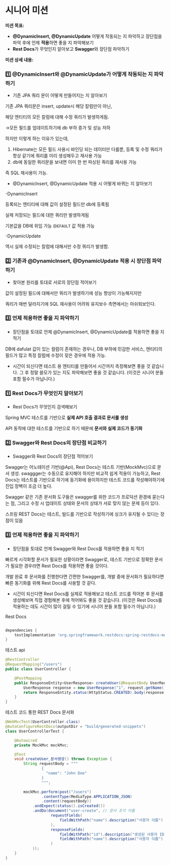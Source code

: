 # 시니어 미션

**미션 목표:**

- **@DynamicInsert, @DynamicUpdate** 어떻게 작동되는 지 파악하고 장단점을 파악 후에 언제 **적용**하면 좋을 지 파악해보기
- **Rest Docs**가 무엇인지 알아보고 **Swagger**와 장단점 파악하기

**미션 상세 내용:**

### 1️⃣ @DynamicInsert와 @DynamicUpdate가 어떻게 작동되는 지 파악하기

- 기존 JPA 쿼리 문이 어떻게 만들어지는 지 알아보기

기존 JPA 쿼리문은 insert, update시 해당 칼럼만이 아닌, 

해당 엔티티의 모든 칼럼에 대해 수정 쿼리가 발생하게됨.

→모든 필드를 업데이트하기에 db 부하 증가 및 성능 저하

하지만 이렇게 하는 이유가 있는데, 

1. Hibernate는 모든 필드 사용시 바인딩 되는 데이터만 다를뿐, 등록 및 수정 쿼리가 항상 같기에 쿼리를 미리 생성해두고 재사용 가능
2. db에 동일한 쿼리문을 보내면 이미 한 번 파싱된 쿼리를 재사용 가능

즉 SQL 재사용이 가능.

- @DynamicInsert, @DynamicUpdate 적용 시 어떻게 바뀌는 지 알아보기

-DynamicInsert

등록되는 엔티티에 대해 값이 설정된 필드만 db에 등록됨

실제 저장되는 필드에 대한 쿼리만 발생하게됨

기본값을 DB에 위임 가능 (`DEFAULT` 값 적용 가능

-DynamicUpdate

역시 실제 수정되는 칼럼에 대해서만 수정 쿼리가 발생함.

### 2️⃣ 기존과 @DynamicInsert, @DynamicUpdate 적용 시 장단점 파악하기

- 찾아본 원리를 토대로 서로의 장단점 적어보기

값이 설정된 필드에 대해서만 쿼리가 발생하기에 성능 향상이 가능해지지만

쿼리가 매번 달라지기에 SQL 재사용이 어려워 유지보수 측면에서는 아쉬워보인다.

### 3️⃣ 언제 적용하면 좋을 지 파악하기

- 장단점을 토대로 언제 @DynamicInsert, @DynamicUpdate를 적용하면 좋을 지 적기

DB에 dafulat 값이 있는 컬럼이 존재하는 경우나, DB 부하에 민감한 서비스, 엔티티의 필드가 많고 특정 칼럼에 수정이 잦은 경우에 적용 가능.

- 시간이 되신다면 테스트 용 엔티티를 만들어서 시간까지 측정해보면 좋을 것 같습니다. 그 후 정말 쓸모가 있는 지도 파악해보면 좋을 것 같습니다. (이것은 시니어 분들 포함 필수가 아닙니다.)

### 1️⃣ Rest Docs가 무엇인지 알아보기

- Rest Docs가  무엇인지 검색해보기

Spring MVC 테스트를 기반으로 **실제 API 호출 결과로 문서를 생성**

API 동작에 대한 테스트를 기반으로 하기 때문에 **문서와 실제 코드가 동기화**

### 2️⃣ Swagger와 Rest Docs의 장단점 비교하기

- Swagger와 Rest Docs의 장단점 적어보기

Swagger는 어노테이션 기반(@Api), Rest Docs는 테스트 기반(MockMvc)으로 문서 생성. swaggger는 수동으로 유지해야 하지만 비교적 쉽게 적용이 가능하고, Rest Docs는 테스트를 기반으로 하기에 동기화에 용이하지만 테스트 코드를 작성해야하기에 진입 장벽이 조금 더 높다.

Swagger 같은 기존 문서화 도구들은 swagger를 위한 코드가 프로덕션 환경에 묻는다는 점, 그리고 수정 시 업데이트 상태와 문서의 상태가 서로 맞지 않는 문제 등이 있다. 

스프링 REST Docs는 테스트, 빌드를 기반으로 작성하기에 싱크가 유지될 수 있다는 장점이 있음

### 3️⃣ 언제 적용하면 좋을 지 파악하기

- 장단점을 토대로 언제 Swagger와 Rest Docs를 적용하면 좋을 지 적기

빠르게 시각화할 문서가 필요한 상황이라면 Swagger로, 테스트 기반으로 정확한 문서가 필요한 경우라면 Rest Docs를 적용하면 좋을 것이다.

개발 완료 후 문서화를 진행한다면 간편한 Swagger를, 개발 중에 문서화가 필요하다면 빠른 동기화를 위해 Rest Docs를 사용할 것 같다.

- 시간이 되신다면 Rest Docs를 실제로 적용해보고 테스트 코드를 적어본 후 문서를 생성해보며 직접 경험해본 후에 적어봐도 좋을 것 같습니다. (이것은 Rest Docs를 적용하는 데도 시간이 많이 걸릴 수 있기에 시니어 분들 포함 필수가 아닙니다.)

Rest Docs

```groovy

dependencies {
    testImplementation 'org.springframework.restdocs:spring-restdocs-mockmvc'
}
```

테스트 api

```java
@RestController
@RequestMapping("/users")
public class UserController {

    @PostMapping
    public ResponseEntity<UserResponse> createUser(@RequestBody UserRequest request) {
        UserResponse response = new UserResponse("1", request.getName());
        return ResponseEntity.status(HttpStatus.CREATED).body(response);
    }
}

```

테스트 코드 통한 REST Docs 문서화

```java
@WebMvcTest(UserController.class)
@AutoConfigureRestDocs(outputDir = "build/generated-snippets")
class UserControllerTest {

    @Autowired
    private MockMvc mockMvc;

    @Test
    void createUser_문서생성() throws Exception {
        String requestBody = """
                {
                  "name": "John Doe"
                }
                """;

        mockMvc.perform(post("/users")
                .contentType(MediaType.APPLICATION_JSON)
                .content(requestBody))
            .andExpect(status().isCreated())
            .andDo(document("user-create", // 문서 조각 이름
                    requestFields(
                        fieldWithPath("name").description("사용자 이름")
                    ),
                    responseFields(
                        fieldWithPath("id").description("생성된 사용자 ID"),
                        fieldWithPath("name").description("사용자 이름")
                    )
            ));
    }
}

```